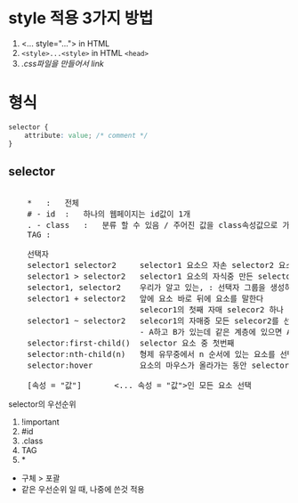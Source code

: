# style 적용 3가지 방법
1. <... style="..."> in HTML
1. ```<style>...<style>``` in HTML ```<head>```
1. _.css파일을 만들어서 link_

# 형식
```css
selector {
    attribute: value; /* comment */
}
```
## selector
<pre>

    *   :   전체 
    # - id  :   하나의 웹페이지는 id값이 1개
    . - class   :   분류 할 수 있음 / 주어진 값을 class속성값으로 가진 html요소를 찾아 선택한다
    TAG :   

    선택자
    selector1 selector2     selector1 요소으 자손 selector2 요소를 선택한다
    selector1 > selector2   selector1 요소의 자식중 만든 selector2
    selector1, selector2    우리가 알고 있는, : 선택자 그룹을 생성하는 방법으로 모두 일치하는 로드를 선택
    selector1 + selector2   앞에 요소 바로 뒤에 요소를 말한다
                            selecor1의 첫째 자매 selecor2 하나 선택
    selector1 ~ selector2   selecor1의 자매중 모든 selecor2를 선택
                            - A하고 B가 있는데 같은 계층에 있으면 A뒤에 있는 모든 형제 B 선택
    selector:first-child()  selector 요소 중 첫번째 
    selector:nth-child(n)   형제 유무중에서 n 순서에 있는 요소를 선택할 때 사용
    selector:hover          요소의 마우스가 올라가는 동안 selector를 선택

    [속성 = "값"]       <... 속성 = "값">인 모든 요소 선택
</pre>

selector의 우선순위 
1.  !important
2.  #id
3.  .class
4.  TAG
5.  \*
- 구체 > 포괄
-  같은 우선순위 일 때, 나중에 쓴것 적용

